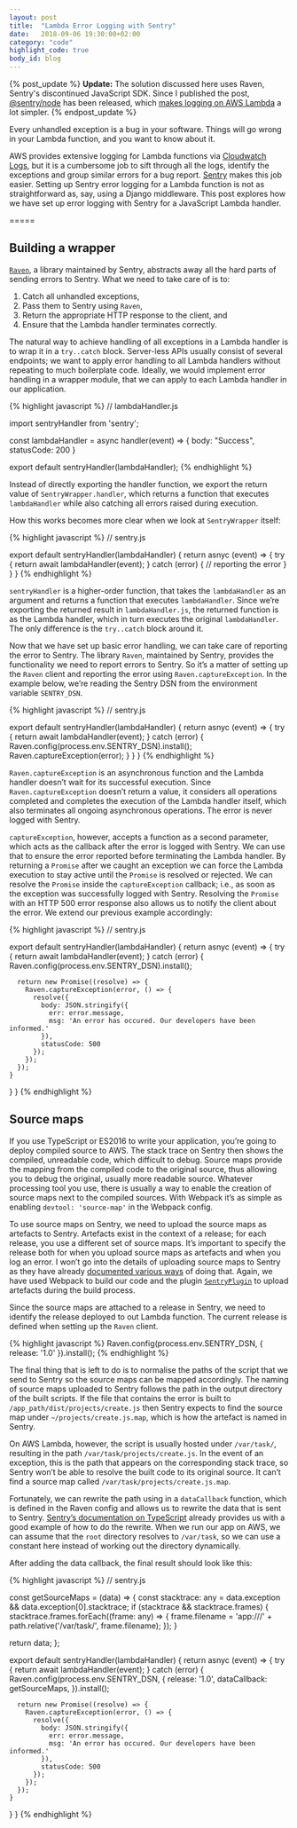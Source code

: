 ```yaml
---
layout: post
title:  "Lambda Error Logging with Sentry"
date:   2018-09-06 19:30:00+02:00
category: "code"
highlight_code: true
body_id: blog
---
```


{% post_update %}
**Update:** The solution discussed here uses Raven, Sentry's discontinued JavaScript SDK. Since I published the post, [@sentry/node](https://www.npmjs.com/package/@sentry/node) has been released, which [makes logging on AWS Lambda](https://docs.sentry.io/platforms/node/serverless/) a lot simpler.
{% endpost_update %}

Every unhandled exception is a bug in your software. Things will go wrong in your Lambda function, and you want to know about it. 

AWS provides extensive logging for Lambda functions via [Cloudwatch Logs](https://docs.aws.amazon.com/AmazonCloudWatch/latest/logs/WhatIsCloudWatchLogs.html), but it is a cumbersome job to sift through all the logs, identify the exceptions and group similar errors for a bug report. [Sentry](https://sentry.io/) makes this job easier. Setting up Sentry error logging for a Lambda function is not as straightforward as, say, using a Django middleware. This post explores how we have set up error logging with Sentry for a JavaScript Lambda handler. 

=====

## Building a wrapper
[`Raven`](https://github.com/getsentry/sentry-javascript), a library maintained by Sentry, abstracts away all the hard parts of sending errors to Sentry. What we need to take care of is to: 

1. Catch all unhandled exceptions, 
2. Pass them to Sentry using `Raven`, 
3. Return the appropriate HTTP response to the client, and
4. Ensure that the Lambda handler terminates correctly. 

The natural way to achieve handling of all exceptions in a Lambda handler is to wrap it in a `try..catch` block. Server-less APIs usually consist of several endpoints; we want to apply error handling to all Lambda handlers without repeating to much boilerplate code. Ideally, we would implement error handling in a wrapper module, that we can apply to each Lambda handler in our application. 

{% highlight javascript %}
// lambdaHandler.js

import sentryHandler from 'sentry';

const lambdaHandler = async handler(event) => {
  body: "Success",
  statusCode: 200
}

export default sentryHandler(lambdaHandler);
{% endhighlight %}

Instead of directly exporting the handler function, we export the return value of `SentryWrapper.handler`, which returns a function that executes  `lambdaHandler` while also catching all errors raised during execution. 

How this works becomes more clear when we look at  `SentryWrapper` itself:

{% highlight javascript %}
// sentry.js

export default sentryHandler(lambdaHandler) {
  return asnyc (event) => {
    try {
      return await lambdaHandler(event);
    } catch (error) {
      // reporting the error
    }
  }
}
{% endhighlight %}

`sentryHandler`  is a higher-order function, that takes the  `lambdaHandler` as an argument and returns a function that executes `lambdaHandler`. Since we’re exporting the returned result in `lambdaHandler.js`, the returned function is as the Lambda handler, which in turn executes the original `lambdaHandler`. The only difference is the `try..catch` block around it. 

Now that we have set up basic error handling, we can take care of reporting the error to Sentry. The library `Raven`, maintained by Sentry, provides the functionality we need to report errors to Sentry. So it’s a matter of setting up the `Raven` client and reporting the error using `Raven.captureException`. In the example below, we’re reading the Sentry DSN from the environment variable `SENTRY_DSN`. 

{% highlight javascript %}
// sentry.js

export default sentryHandler(lambdaHandler) {
  return asnyc (event) => {
    try {
      return await lambdaHandler(event);
    } catch (error) {
      Raven.config(process.env.SENTRY_DSN).install();
      Raven.captureException(error);
    }
  }
}
{% endhighlight %}

`Raven.captureException` is an asynchronous function and the Lambda handler doesn’t wait for its successful execution. Since `Raven.captureException` doesn’t return a value, it considers all operations completed and completes the execution of the Lambda handler itself, which also terminates all ongoing asynchronous operations. The error is never logged with Sentry. 

`captureException`, however, accepts a function as a second parameter, which acts as the callback after the error is logged with Sentry. We can use that to ensure the error reported before terminating the Lambda handler. By returning a `Promise` after we caught an exception we can force the Lambda execution to stay active until the `Promise` is resolved or rejected. We can resolve the `Promise` inside the `captureException` callback; i.e., as soon as the exception was successfully logged with Sentry. Resolving the `Promise` with an HTTP 500 error response also allows us to notify the client about the error. We extend our previous example accordingly:

{% highlight javascript %}
// sentry.js

export default sentryHandler(lambdaHandler) {
  return asnyc (event) => {
    try {
      return await lambdaHandler(event);
    } catch (error) {
      Raven.config(process.env.SENTRY_DSN).install();

      return new Promise((resolve) => {
        Raven.captureException(error, () => {
          resolve({
            body: JSON.stringify({
              err: error.message,
              msg: 'An error has occured. Our developers have been informed.'
            }),
            statusCode: 500
          });
        });
      });  
    }
  }
}
{% endhighlight %}

## Source maps
If you use TypeScript or ES2016 to write your application, you’re going to deploy compiled source to AWS. The stack trace on Sentry then shows the compiled, unreadable code, which difficult to debug. Source maps provide the mapping from the compiled code to the original source, thus allowing you to debug the original, usually more readable source. Whatever processing tool you use, there is usually a way to enable the creation of source maps next to the compiled sources. With Webpack it’s as simple as enabling `devtool: 'source-map'` in the Webpack config. 

To use source maps on Sentry, we need to upload the source maps as artefacts to Sentry. Artefacts exist in the context of a release; for each release, you use a different set of source maps. It’s important to specify the release both for when you upload source maps as artefacts and when you log an error. I won’t go into the details of uploading source maps to Sentry as they have already [documented various ways](https://docs.sentry.io/clients/javascript/sourcemaps/) of doing that. Again, we have used Webpack to build our code and the plugin  [`SentryPlugin`](https://github.com/getsentry/sentry-webpack-plugin) to upload artefacts during the build process. 

Since the source maps are attached to a release in Sentry, we need to identify the release deployed to out Lambda function. The current release is defined when setting up the `Raven` client.

{% highlight javascript %}
Raven.config(process.env.SENTRY_DSN, {
  release: '1.0'
}).install();
{% endhighlight %}

The final thing that is left to do is to normalise the paths of the script that we send to Sentry so the source maps can be mapped accordingly. The naming of source maps uploaded to Sentry follows the path in the output directory of the built scripts. If the file that contains the error is built to `/app_path/dist/projects/create.js` then Sentry expects to find the source map under `~/projects/create.js.map`, which is how the artefact is named in Sentry. 

On AWS Lambda, however, the script is usually hosted under `/var/task/`, resulting in the path `/var/task/projects/create.js`. In the event of an exception, this is the path that appears on the corresponding stack trace, so Sentry won’t be able to resolve the built code to its original source. It can’t find a source map called `/var/task/projects/create.js.map`. 

Fortunately, we can rewrite the path using in a `dataCallback` function, which is defined in the Raven config and allows us to rewrite the data that is sent to Sentry. [Sentry’s documentation on TypeScript](https://docs.sentry.io/clients/node/typescript/) already provides us with a good example of how to do the rewrite. When we run our app on AWS, we can assume that the `root` directory resolves to `/var/task`, so we can use a constant here instead of working out the directory dynamically. 

After adding the data callback, the final result should look like this:

{% highlight javascript %}
// sentry.js

const getSourceMaps = (data) => {
  const stacktrace: any = data.exception && data.exception[0].stacktrace;
  if (stacktrace && stacktrace.frames) {
    stacktrace.frames.forEach((frame: any) => {
      frame.filename = 'app:///' + path.relative('/var/task/', frame.filename);
    });
  }

  return data;
};

export default sentryHandler(lambdaHandler) {
  return asnyc (event) => {
    try {
      return await lambdaHandler(event);
    } catch (error) {
      Raven.config(process.env.SENTRY_DSN, {
        release: '1.0',
        dataCallback: getSourceMaps,
      }).install();

      return new Promise((resolve) => {
        Raven.captureException(error, () => {
          resolve({
            body: JSON.stringify({
              err: error.message,
              msg: 'An error has occured. Our developers have been informed.'
            }),
            statusCode: 500
          });
        });
      });  
    }
  }
}
{% endhighlight %}
